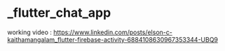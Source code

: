 # _flutter_chat_app
working video : https://www.linkedin.com/posts/elson-c-kaithamangalam_flutter-firebase-activity-6884108630967353344-UBQ9
